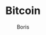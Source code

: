 ---
layout: ../../layouts/post.astro
title: "Bitcoin"
pubDate: 2024-4-8
description: "Bitcoin, mejor que el oro y digital"
author: "Boris"
excerpt: Bitcoin, mejor que el oro y digital
image:
  src: "https://upload.wikimedia.org/wikipedia/commons/thumb/4/46/Bitcoin.svg/800px-Bitcoin.svg.png"
  alt: "Bitcoin Image"
tags: ["programacion", "cripto", "bitcoin"]
---